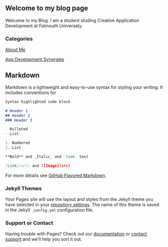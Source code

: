 ## Welcome to my blog page

Welcome to my Blog. I am a student studing Creative Application Development at Falmouth Universaty.

### Categories

[About Me](https://github.com/NicoVDMerweCRJ/MyCRJ/edit/master/AboutMe.md)

[App Development Synergies](https://github.com/NicoVDMerweCRJ/MyCRJ/edit/master/AppDevSyn.md)

## Markdown

Markdown is a lightweight and easy-to-use syntax for styling your writing. It includes conventions for

```markdown
Syntax highlighted code block

# Header 1
## Header 2
### Header 3

- Bulleted
- List

1. Numbered
2. List

**Bold** and _Italic_ and `Code` text

[Link](url) and ![Image](src)
```

For more details see [GitHub Flavored Markdown](https://guides.github.com/features/mastering-markdown/).

### Jekyll Themes

Your Pages site will use the layout and styles from the Jekyll theme you have selected in your [repository settings](https://github.com/NicoVDMerweCRJ/NicoVDMerweCRJ.github.io/settings). The name of this theme is saved in the Jekyll `_config.yml` configuration file.

### Support or Contact

Having trouble with Pages? Check out our [documentation](https://help.github.com/categories/github-pages-basics/) or [contact support](https://github.com/contact) and we’ll help you sort it out.
